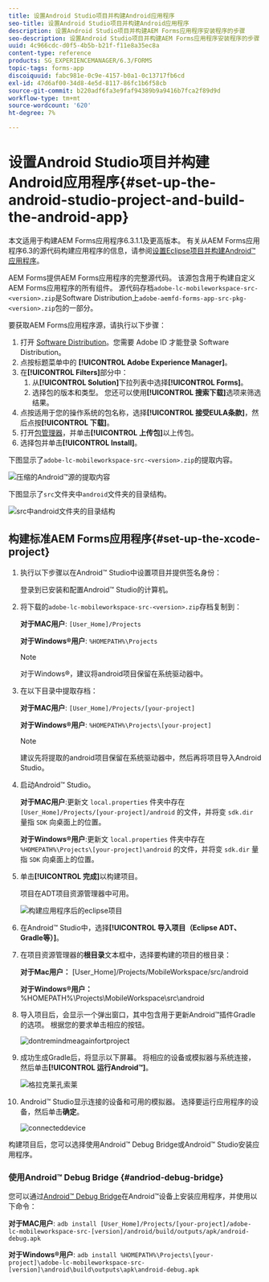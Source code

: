 ```yaml
---
title: 设置Android Studio项目并构建Android应用程序
seo-title: 设置Android Studio项目并构建Android应用程序
description: 设置Android Studio项目并构建AEM Forms应用程序安装程序的步骤
seo-description: 设置Android Studio项目并构建AEM Forms应用程序安装程序的步骤
uuid: 4c966cdc-d0f5-4b5b-b21f-f11e8a35ec8a
content-type: reference
products: SG_EXPERIENCEMANAGER/6.3/FORMS
topic-tags: forms-app
discoiquuid: fabc981e-0c9e-4157-b0a1-0c13717fb6cd
exl-id: 47d6af00-34d8-4e5d-8117-86fc1b6f58cb
source-git-commit: b220adf6fa3e9faf94389b9a9416b7fca2f89d9d
workflow-type: tm+mt
source-wordcount: '620'
ht-degree: 7%

---
```


# 设置Android Studio项目并构建Android应用程序{#set-up-the-android-studio-project-and-build-the-android-app}

本文适用于构建AEM Forms应用程序6.3.1.1及更高版本。 有关从AEM Forms应用程序6.3的源代码构建应用程序的信息，请参阅[设置Eclipse项目并构建Android™应用程序](/help/forms/using/setup-eclipse-project-build-installer.md)。

AEM Forms提供AEM Forms应用程序的完整源代码。 该源包含用于构建自定义AEM Forms应用程序的所有组件。 源代码存档`adobe-lc-mobileworkspace-src-<version>.zip`是Software Distribution上`adobe-aemfd-forms-app-src-pkg-<version>.zip`包的一部分。

要获取AEM Forms应用程序源，请执行以下步骤：

1. 打开 [Software Distribution](https://experience.adobe.com/downloads)。您需要 Adobe ID 才能登录 Software Distribution。
1. 点按标题菜单中的 **[!UICONTROL Adobe Experience Manager]**。
1. 在&#x200B;**[!UICONTROL Filters]**&#x200B;部分中：
   1. 从&#x200B;**[!UICONTROL Solution]**&#x200B;下拉列表中选择&#x200B;**[!UICONTROL Forms]**。
   2. 选择包的版本和类型。 您还可以使用&#x200B;**[!UICONTROL 搜索下载]**&#x200B;选项来筛选结果。
1. 点按适用于您的操作系统的包名称，选择&#x200B;**[!UICONTROL 接受EULA条款]**，然后点按&#x200B;**[!UICONTROL 下载]**。
1. 打开[包管理器](https://docs.adobe.com/content/help/zh-Hans/experience-manager-65/administering/contentmanagement/package-manager.html)，并单击&#x200B;**[!UICONTROL 上传包]**&#x200B;以上传包。
1. 选择包并单击&#x200B;**[!UICONTROL Install]**。

下图显示了`adobe-lc-mobileworkspace-src-<version>.zip`的提取内容。

![压缩的Android™源的提取内容](assets/mws-content-1.png)

下图显示了`src`文件夹中`android`文件夹的目录结构。

![src中android文件夹的目录结构](assets/android-folder.png)

## 构建标准AEM Forms应用程序{#set-up-the-xcode-project}

1. 执行以下步骤以在Android™ Studio中设置项目并提供签名身份：

   登录到已安装和配置Android™ Studio的计算机。

1. 将下载的`adobe-lc-mobileworkspace-src-<version>.zip`存档复制到：

   **对于MAC用户**:  `[User_Home]/Projects`

   **对于Windows®用户**:  `%HOMEPATH%\Projects`

   >[!NOTE]
   >
   >对于Windows®，建议将android项目保留在系统驱动器中。

1. 在以下目录中提取存档：

   **对于MAC用户**:  `[User_Home]/Projects/[your-project]`

   **对于Windows®用户**:  `%HOMEPATH%\Projects\[your-project]`

   >[!NOTE]
   >
   >建议先将提取的android项目保留在系统驱动器中，然后再将项目导入Android Studio。

1. 启动Android™ Studio。

   **对于MAC用户**:更新文 `local.properties` 件夹中存在 `[User_Home]/Projects/[your-project]/android` 的文件，并将变 `sdk.dir` 量指 `SDK` 向桌面上的位置。

   **对于Windows®用户**:更新文 `local.properties` 件夹中存在 `%HOMEPATH%\Projects\[your-project]\android` 的文件，并将变 `sdk.dir` 量指 `SDK` 向桌面上的位置。

1. 单击&#x200B;**[!UICONTROL 完成]**&#x200B;以构建项目。

   项目在ADT项目资源管理器中可用。

   ![构建应用程序后的eclipse项目](assets/eclipsebuildmws.png)

1. 在Android™ Studio中，选择&#x200B;**[!UICONTROL 导入项目（Eclipse ADT、Gradle等）]**。
1. 在项目资源管理器的&#x200B;**根目录**&#x200B;文本框中，选择要构建的项目的根目录：

   **对于Mac用户：** [User_Home]/Projects/MobileWorkspace/src/android

   **对于Windows®用户：** %HOMEPATH%\Projects\MobileWorkspace\src\android

1. 导入项目后，会显示一个弹出窗口，其中包含用于更新Android™插件Gradle的选项。 根据您的要求单击相应的按钮。

   ![dontremindmeagainfortproject](assets/dontremindmeagainforthisproject.png)

1. 成功生成Gradle后，将显示以下屏幕。 将相应的设备或模拟器与系统连接，然后单击&#x200B;**[!UICONTROL 运行Android™]**。

   ![格拉克莱孔索莱](assets/gradleconsole.png)

1. Android™ Studio显示连接的设备和可用的模拟器。 选择要运行应用程序的设备，然后单击&#x200B;**确定**。

   ![connecteddevice](assets/connecteddevice.png)

构建项目后，您可以选择使用Android™ Debug Bridge或Android™ Studio安装应用程序。

### 使用Android™ Debug Bridge {#andriod-debug-bridge}

您可以通过[Android™ Debug Bridge](https://developer.android.com/tools/help/adb.html)在Android™设备上安装应用程序，并使用以下命令：

**对于MAC用户**:  `adb install [User_Home]/Projects/[your-project]/adobe-lc-mobileworkspace-src-[version]/android/build/outputs/apk/android-debug.apk`

**对于Windows®用户**:  `adb install %HOMEPATH%\Projects\[your-project]\adobe-lc-mobileworkspace-src-[version]\android\build\outputs\apk\android-debug.apk`
